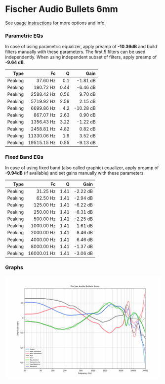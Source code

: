 # Fischer Audio Bullets 6mm
See [usage instructions](https://github.com/jaakkopasanen/AutoEq#usage) for more options and info.

### Parametric EQs
In case of using parametric equalizer, apply preamp of **-10.36dB** and build filters manually
with these parameters. The first 5 filters can be used independently.
When using independent subset of filters, apply preamp of **-9.64 dB**.

| Type    | Fc          |    Q | Gain      |
|--------:|------------:|-----:|----------:|
| Peaking | 37.60 Hz    | 0.1  | -1.81 dB  |
| Peaking | 190.72 Hz   | 0.44 | -6.46 dB  |
| Peaking | 2588.42 Hz  | 0.56 | 9.70 dB   |
| Peaking | 5719.92 Hz  | 2.58 | 2.15 dB   |
| Peaking | 6699.86 Hz  | 4.2  | -10.28 dB |
| Peaking | 867.07 Hz   | 2.63 | 0.90 dB   |
| Peaking | 1356.43 Hz  | 3.22 | -1.22 dB  |
| Peaking | 2458.81 Hz  | 4.82 | 0.82 dB   |
| Peaking | 11330.06 Hz | 1.9  | 3.52 dB   |
| Peaking | 19515.15 Hz | 0.55 | -9.13 dB  |

### Fixed Band EQs
In case of using fixed band (also called graphic) equalizer, apply preamp of **-9.94dB**
(if available) and set gains manually with these parameters.

| Type    | Fc          |    Q | Gain     |
|--------:|------------:|-----:|---------:|
| Peaking | 31.25 Hz    | 1.41 | -2.22 dB |
| Peaking | 62.50 Hz    | 1.41 | -2.94 dB |
| Peaking | 125.00 Hz   | 1.41 | -6.22 dB |
| Peaking | 250.00 Hz   | 1.41 | -6.31 dB |
| Peaking | 500.00 Hz   | 1.41 | -2.25 dB |
| Peaking | 1000.00 Hz  | 1.41 | 1.61 dB  |
| Peaking | 2000.00 Hz  | 1.41 | 8.46 dB  |
| Peaking | 4000.00 Hz  | 1.41 | 6.46 dB  |
| Peaking | 8000.00 Hz  | 1.41 | -1.37 dB |
| Peaking | 16000.01 Hz | 1.41 | -3.06 dB |

### Graphs
![](./Fischer%20Audio%20Bullets%206mm.png)